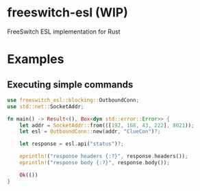 # freeswitch-esl (WIP)

FreeSwitch ESL implementation for Rust

# Examples

## Executing simple commands

```rust
use freeswitch_esl::blocking::OutboundConn;
use std::net::SocketAddr;

fn main() -> Result<(), Box<dyn std::error::Error>> {
    let addr = SocketAddr::from(([192, 168, 43, 222], 8021));
    let esl = OutboundConn::new(addr, "ClueCon")?;

    let response = esl.api("status")?;

    eprintln!("response headers {:?}", response.headers());
    eprintln!("response body {:?}", response.body());

    Ok(())
}


```
